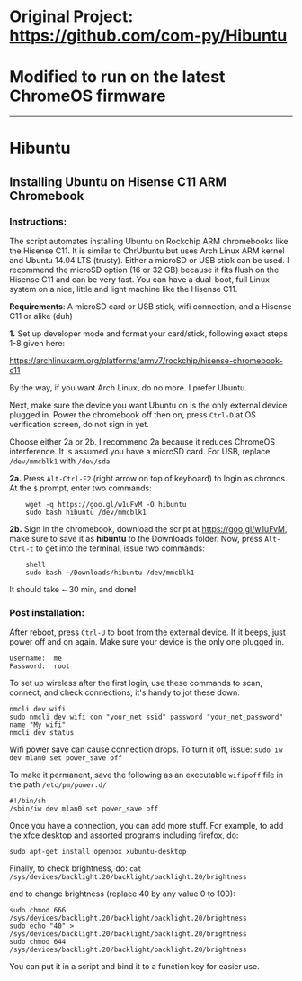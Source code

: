 # Original Project: https://github.com/com-py/Hibuntu
# Modified to run on the latest ChromeOS firmware
-----------------------------------------------------------------------------------------------------------------------
# Hibuntu
## Installing Ubuntu on Hisense C11 ARM Chromebook

### Instructions:

The script automates installing Ubuntu on Rockchip ARM chromebooks like the Hisense C11.
It is similar to ChrUbuntu but uses Arch Linux ARM kernel and Ubuntu 14.04 LTS (trusty).
Either a microSD or USB stick can be used. I recommend the microSD option (16 or 32 GB)
because it fits flush on the Hisense C11 and can be very fast. You can have a dual-boot, full Linux
system on a nice, little and light machine like the Hisense C11.

**Requirements**: A microSD card or USB stick, wifi connection, and a Hisense C11 or alike (duh)

**1.** 	Set up developer mode and format your card/stick, following exact steps 1-8 given here:
  	
https://archlinuxarm.org/platforms/armv7/rockchip/hisense-chromebook-c11
	
By the way, if you want Arch Linux, do no more. I prefer Ubuntu. 

Next, make sure the device you want Ubuntu on is the only external device plugged in.
Power the chromebook off then on, press `Ctrl-D` at OS verification screen, do not sign in yet.

Choose either 2a or 2b. I recommend 2a because it reduces ChromeOS interference.
It is assumed you have a microSD card. For USB, replace `/dev/mmcblk1` with `/dev/sda`

**2a.**	Press `Alt-Ctrl-F2` (right arrow on top of keyboard) to login as chronos.
	At the `$` prompt, enter two commands:
```
	wget -q https://goo.gl/w1uFvM -O hibuntu
	sudo bash hibuntu /dev/mmcblk1
```
**2b.** Sign in the chromebook, download the script at https://goo.gl/w1uFvM,
	make sure to save it as **hibuntu** to the Downloads folder.
	Now, press `Alt-Ctrl-t` to get into the terminal, issue two commands:
```
	shell
	sudo bash ~/Downloads/hibuntu /dev/mmcblk1
```
It should take ~ 30 min, and done!

### Post installation:

After reboot, press `Ctrl-U` to boot from the external device. 
If it beeps, just power off and on again. Make sure your device is the only one plugged in.
```
Username:  me
Password:  root
```
To set up wireless after the first login, use these commands to scan, connect, 
and check connections; it's handy to jot these down:
```
nmcli dev wifi
sudo nmcli dev wifi con "your_net ssid" password "your_net_password" name "My wifi"
nmcli dev status
```
Wifi power save can cause connection drops. To turn it off, issue:
`sudo iw dev mlan0 set power_save off`

To make it permanent, save the following as an executable `wifipoff` file in the path `/etc/pm/power.d/`
```
#!/bin/sh
/sbin/iw dev mlan0 set power_save off
```
Once you have a connection, you can add more stuff. 
For example, to add the xfce desktop and assorted programs including firefox, do:
```
sudo apt-get install openbox xubuntu-desktop
```
Finally, to check brightness, do:
`cat /sys/devices/backlight.20/backlight/backlight.20/brightness`

and to change brightness (replace 40 by any value 0 to 100):
```
sudo chmod 666 /sys/devices/backlight.20/backlight/backlight.20/brightness
sudo echo "40" > /sys/devices/backlight.20/backlight/backlight.20/brightness
sudo chmod 644 /sys/devices/backlight.20/backlight/backlight.20/brightness
```
You can put it in a script and bind it to a function key for easier use.
